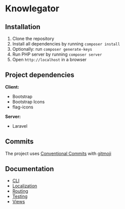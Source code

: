 # Knowlegator

## Installation
1. Clone the repository
2. Install all dependencies by running `composer install`
3. Optionally: run `composer generate-keys`
4. Run PHP server by running `composer server`
5. Open `http://localhost` in a browser

## Project dependencies
**Client:**
- Bootstrap
- Bootstrap Icons
- flag-icons

**Server:**
- Laravel

## Commits
The project uses [Conventional Commits](https://www.conventionalcommits.org/en/v1.0.0/) with [gitmoji](https://gitmoji.dev/)

## Documentation
- [CLI](/docs/CLI.md)
- [Localization](/docs/localization.md)
- [Routing](/docs/routing.md)
- [Testing](/docs/testing.md)
- [Views](/docs/views.md)
